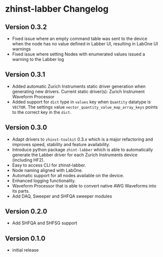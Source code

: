 # zhinst-labber Changelog

## Version 0.3.2

- Fixed issue where an empty command table was sent to the device when the node has no value defined in Labber UI,
  resulting in LabOne UI warnings
- Fixed issue where setting Nodes with enumerated values issued a warning to the Labber log

## Version 0.3.1

* Added automatic Zurich Instruments static driver generation when generating new drivers.
  Current static driver(s): Zurich Instrument Waveform Processor
* Added support for `dict` type in `values` key when `Quantity` datatype is `VECTOR`. The settings value
  `vector_quantity_value_map_array_keys` points to the correct key in the `dict`.

## Version 0.3.0
* Adapt drivers to ``zhinst-toolkit`` 0.3.x which is a major refactoring and improves
  speed, stability and feature availability.
* Introduce python package ``zhint-labber`` which is able to automatically generate
  the Labber driver for each Zurich Instruments device (including HF2).
* Easy to access CLI for zhinst-labber.
* Node naming aligned with LabOne.
* Automatic support for all nodes available on the device.
* Enhanced logging functionality.
* Waveform Processor that is able to convert native AWG Waveforms into its parts.
* Add DAQ, Sweeper and SHFQA sweeper modules

## Version 0.2.0
* Add SHFQA and SHFSG support

## Version 0.1.0
* initial release
